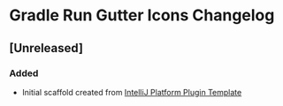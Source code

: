 <!-- Keep a Changelog guide -> https://keepachangelog.com -->

# Gradle Run Gutter Icons Changelog

## [Unreleased]
### Added
- Initial scaffold created from [IntelliJ Platform Plugin Template](https://github.com/JetBrains/intellij-platform-plugin-template)
